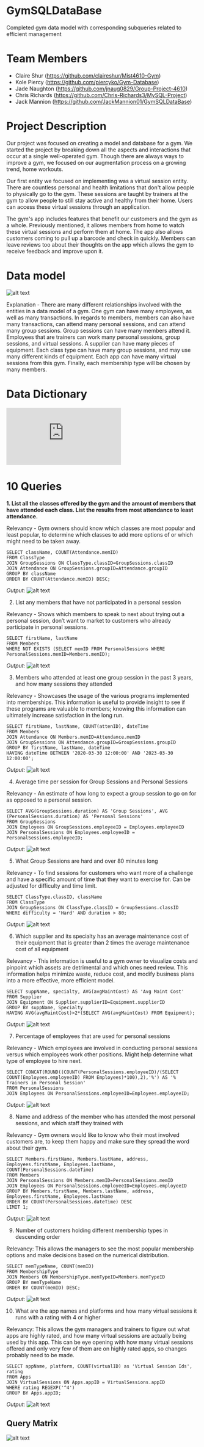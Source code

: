 # GymSQLDataBase
Completed gym data model with corresponding subqueries related to efficient management


# Team Members

- Claire Shur (https://github.com/claireshur/Mist4610-Gym)
-  Kole Piercy (https://github.com/piercyko/Gym-Database)
-  Jade Naughton (https://github.com/jnaug0829/Group-Project-4610)
-  Chris Richards (https://github.com/Chris-Richards3/MySQL-Project)
-  Jack Mannion (https://github.com/JackMannion01/GymSQLDataBase)

# Project Description

Our project was focused on creating a model and database for a gym. We started the project by breaking down all the aspects and interactions that occur at a single well-operated gym. Though there are always ways to improve a gym, we focused on our augmentation process on a growing trend, home workouts.

Our first entity we focused on implementing was a virtual session entity. There are countless personal and health limitations that don't allow people to physically go to the gym. These sessions are taught by trainers at the gym to allow people to still stay active and healthy from their home. Users can access these virtual sessions through an application. 

The gym's app includes features that benefit our customers and the gym as a whole. Previously mentioned, it allows members from home to watch these virtual sessions and perform them at home. The app also allows customers coming to pull up a barcode and check in quickly. Members can leave reviews too about their thoughts on the app which allows the gym to receive feedback and improve upon it.


# Data model

![alt text](https://github.com/Chris-Richards3/MySQL-Project/blob/main/Gym%20Data%20Model.png)

Explanation - There are many different relationships involved with the entities in a data model of a gym. One gym can have many employees, as well as many transactions. In regards to members, members can also have many transactions, can attend many personal sessions, and can attend many group sessions. Group sessions can have many members attend it. Employees that are trainers can work many personal sessions, group sessions, and virtual sessions. A supplier can have many pieces of equipment. Each class type can have many group sessions, and may use many different kinds of equipment. Each app can have many virtual sessions from this gym. Finally, each membership type will be chosen by many members. 

# Data Dictionary 

![alt text](https://github.com/JackMannion01/GymSQLDataBase/blob/main/data%20dictionary.pdf)

# 10 Queries

**1. List all the classes offered by the gym and the amount of members that have attended each class. List the results from most attendance to least attendance.** 

Relevancy - Gym owners should know which classes are most popular and least popular, to determine which classes to add more options of or which might need to be taken away.

```
SELECT className, COUNT(Attendance.memID)
FROM ClassType
JOIN GroupSessions ON ClassType.classID=GroupSessions.classID
JOIN Attendance ON GroupSessions.groupID=Attendance.groupID
GROUP BY className
ORDER BY COUNT(Attendance.memID) DESC;
```
*Output:*
![alt text](https://github.com/Chris-Richards3/MySQL-Project/blob/main/Query%20Responses/1.png)

2. List any members that have not participated in a personal session 

Relevancy - Shows which members to speak to next about trying out a personal session, don’t want to market to customers who already participate in personal sessions.

```
SELECT firstName, lastName
FROM Members
WHERE NOT EXISTS (SELECT memID FROM PersonalSessions WHERE PersonalSessions.memID=Members.memID);
```

*Output:*
![alt text](https://github.com/Chris-Richards3/MySQL-Project/blob/main/Query%20Responses/2.png)

3. Members who attended at least one group session in the past 3 years, and how many sessions they attended

Relevancy -  Showcases the usage of the various programs implemented into memberships. This information is useful to provide insight to see if these programs are valuable to members; knowing this information can ultimately increase satisfaction in the long run.

```
SELECT firstName, lastName, COUNT(attenID), dateTime
FROM Members
JOIN Attendance ON Members.memID=Attendance.memID
JOIN GroupSessions ON Attendance.groupID=GroupSessions.groupID
GROUP BY firstName, lastName, dateTime
HAVING dateTime BETWEEN '2020-03-30 12:00:00' AND '2023-03-30 12:00:00';
```

*Output:*
![alt text](https://github.com/Chris-Richards3/MySQL-Project/blob/main/Query%20Responses/3.png)

4. Average time per session for Group Sessions and Personal Sessions

Relevancy - An estimate of how long to expect a group session to go on for as opposed to a personal session.

```
SELECT AVG(GroupSessions.duration) AS 'Group Sessions', AVG (PersonalSessions.duration) AS 'Personal Sessions'
FROM GroupSessions
JOIN Employees ON GroupSessions.employeeID = Employees.employeeID
JOIN PersonalSessions ON Employees.employeeID = PersonalSessions.employeeID;
```

*Output:*
![alt text](https://github.com/Chris-Richards3/MySQL-Project/blob/main/Query%20Responses/4.png)

5. What Group Sessions are hard and over 80 minutes long

Relevancy - To find sessions for customers who want more of a challenge and have a specific amount of time that they want to exercise for. Can be adjusted for difficulty and time limit.

```
SELECT ClassType.classID, className
FROM ClassType
JOIN GroupSessions ON ClassType.classID = GroupSessions.classID
WHERE difficulty = 'Hard' AND duration > 80;
```

*Output:*
![alt text](https://github.com/Chris-Richards3/MySQL-Project/blob/main/Query%20Responses/5.png)

6. Which supplier and its specialty has an average maintenance cost of their equipment that is greater than 2 times the average maintenance cost of all equipment

Relevancy - This information is useful to a gym owner to visualize costs and pinpoint which assets are detrimental and which ones need review. This information helps minimize waste, reduce cost, and modify business plans into a more effective, more efficient model. 

```
SELECT suppName, specialty, AVG(avgMaintCost) AS 'Avg Maint Cost'
FROM Supplier
JOIN Equipment ON Supplier.supplierID=Equipment.supplierID
GROUP BY suppName, Specialty
HAVING AVG(avgMaintCost)>2*(SELECT AVG(avgMaintCost) FROM Equipment);
```

*Output:*
![alt text](https://github.com/Chris-Richards3/MySQL-Project/blob/main/Query%20Responses/6.png)

7. Percentage of employees that are used for personal sessions

Relevancy - Which employees are involved in conducting personal sessions versus which employees work other positions. Might help determine what type of employee to hire next.

```
SELECT CONCAT(ROUND((COUNT(PersonalSessions.employeeID)/(SELECT COUNT(Employees.employeeID) FROM Employees)*100),2),'%') AS '% Trainers in Personal Session'
FROM PersonalSessions
JOIN Employees ON PersonalSessions.employeeID=Employees.employeeID;
```

*Output:*
![alt text](https://github.com/Chris-Richards3/MySQL-Project/blob/main/Query%20Responses/7.png)

8. Name and address of the member who has attended the most personal sessions, and which staff they trained with 

Relevancy - Gym owners would like to know who their most involved customers are, to keep them happy and make sure they spread the word about their gym.

```
SELECT Members.firstName, Members.lastName, address, Employees.firstName, Employees.lastName, COUNT(PersonalSessions.dateTime)
FROM Members
JOIN PersonalSessions ON Members.memID=PersonalSessions.memID
JOIN Employees ON PersonalSessions.employeeID=Employees.employeeID
GROUP BY Members.firstName, Members.lastName, address, Employees.firstName, Employees.lastName
ORDER BY COUNT(PersonalSessions.dateTime) DESC
LIMIT 1;
```

*Output:*
![alt text](https://github.com/Chris-Richards3/MySQL-Project/blob/main/Query%20Responses/8.png)

9. Number of customers holding different membership types in descending order

Relevancy: This allows the managers to see the most popular membership options and make decisions based on the numerical distribution.

```
SELECT memTypeName, COUNT(memID)
FROM MembershipType
JOIN Members ON MembershipType.memTypeID=Members.memTypeID
GROUP BY memTypeName
ORDER BY COUNT(memID) DESC;
```

*Output:*
![alt text](https://github.com/Chris-Richards3/MySQL-Project/blob/main/Query%20Responses/9.png)

10. What are the app names and platforms and how many virtual sessions it runs with a rating with 4 or higher

Relevancy: This allows the gym managers and trainers to figure out what apps are highly rated, and how many virtual sessions are actually being used by this app. This can be eye opening with how many virtual sessions offered and only very few of them are on highly rated apps, so changes probably need to be made.

```
SELECT appName, platform, COUNT(virtualID) as 'Virtual Session Ids', rating
FROM Apps
JOIN VirtualSessions ON Apps.appID = VirtualSessions.appID
WHERE rating REGEXP('^4')
GROUP BY Apps.appID;
```

*Output:*
![alt text](https://github.com/Chris-Richards3/MySQL-Project/blob/main/Query%20Responses/10.png)

## Query Matrix 

![alt text](https://github.com/JackMannion01/GymSQLDataBase/blob/main/QueryMatrix.PNG)


